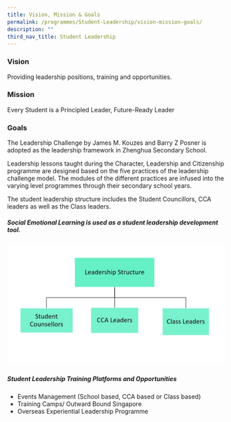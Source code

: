 ```yaml
---
title: Vision, Mission & Goals
permalink: /programmes/Student-Leadership/vision-mission-goals/
description: ""
third_nav_title: Student Leadership
---
```

### Vision

Providing leadership positions, training and opportunities.

### Mission

Every Student is a Principled Leader, Future-Ready Leader

### Goals

The Leadership Challenge by James M. Kouzes and Barry Z Posner is adopted as the leadership framework in Zhenghua Secondary School.

Leadership lessons taught during the Character, Leadership and Citizenship programme are designed based on the five practices of the leadership challenge model. The modules of the different practices are infused into the varying level programmes through their secondary school years.

The student leadership structure includes the Student Councillors, CCA leaders as well as the Class leaders.

##### Social Emotional Learning is used as a student leadership development tool.

![](/images/structure1.jpg)

##### Student Leadership Training Platforms and Opportunities

*   Events Management (School based, CCA based or Class based)
*   Training Camps/ Outward Bound Singapore
*   Overseas Experiential Leadership Programme